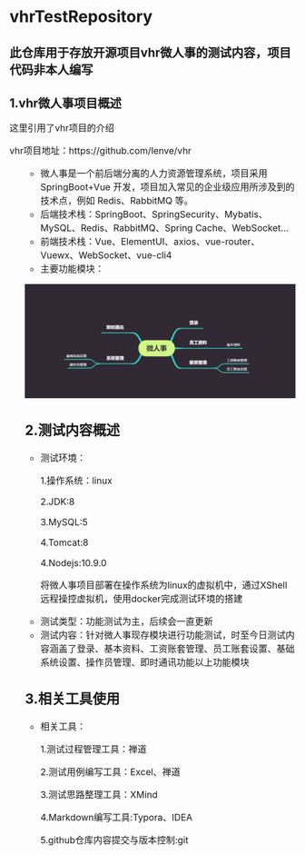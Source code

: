 # vhrTestRepository

## 此仓库用于存放开源项目vhr微人事的测试内容，项目代码非本人编写

## 1.vhr微人事项目概述

<p style="font-size:16px"> 这里引用了vhr项目的介绍</p>

<p style="font-size:16px"> vhr项目地址：https://github.com/lenve/vhr</p><ul style="font-size:16px">
<ul>
<li>微人事是一个前后端分离的人力资源管理系统，项目采用 SpringBoot+Vue 开发，项目加入常见的企业级应用所涉及到的技术点，例如 Redis、RabbitMQ 等。</li>
<li>后端技术栈：SpringBoot、SpringSecurity、Mybatis、MySQL、Redis、RabbitMQ、Spring Cache、WebSocket...</li>
<li>前端技术栈：Vue、ElementUI、axios、vue-router、Vuewx、WebSocket、vue-cli4</li>
<li>主要功能模块：</li> 
</ul>

![](\images\系统模块.png)

## 2.测试内容概述

<ul style="font-size:16px">
<li>测试环境：
    <p>1.操作系统：linux</p>
    <p>2.JDK:8</p>
    <p>3.MySQL:5</p>
    <p>4.Tomcat:8</p>
    <p>4.Nodejs:10.9.0</p>
    <p>
       将微人事项目部署在操作系统为linux的虚拟机中，通过XShell远程操控虚拟机，使用docker完成测试环境的搭建
    </p>
</li>
<li>测试类型：功能测试为主，后续会一直更新</li>
<li>测试内容：针对微人事现存模块进行功能测试，时至今日测试内容涵盖了登录、基本资料、工资账套管理、员工账套设置、基础系统设置、操作员管理、即时通讯功能以上功能模块</li>
</ul>

## 3.相关工具使用

<ul style="font-size:16px">
<li>相关工具：
    <p>1.测试过程管理工具：禅道</p>
    <p>2.测试用例编写工具：Excel、禅道</p>
    <p>3.测试思路整理工具：XMind</p>
    <p>4.Markdown编写工具:Typora、IDEA</p>
    <p>5.github仓库内容提交与版本控制:git</p>
</li>
</ul>
